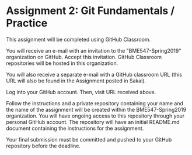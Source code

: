# Assignment 2:  Git Fundamentals / Practice

This assignment will be completed using GitHub Classroom.  

You will receive an e-mail with an invitation to the "BME547-Spring2019" 
organization on GitHub.  Accept this invitation.  GitHub Classroom repositories 
will be hosted in this organization.

You will also receive a separate e-mail with a GitHub classroom URL (this URL
will also be found in the Assignment posted in Sakai).  

Log into your GitHub account.  Then, visit URL received above.

Follow the instructions and a private repository containing your name and the 
name of the assignment will be created within the BME547-Spring2019 organization.
You will have ongoing access to this repository through your personal GitHub
account.  The repository will have an initial README.md document containing 
the instructions for the assignment.   

Your final submission must be committed and pushed to your GitHub repository
before the deadline.  
